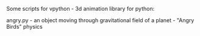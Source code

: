 Some scripts for vpython - 3d animation library for python:

angry.py - an object moving through gravitational field of a planet -  "Angry Birds" physics
